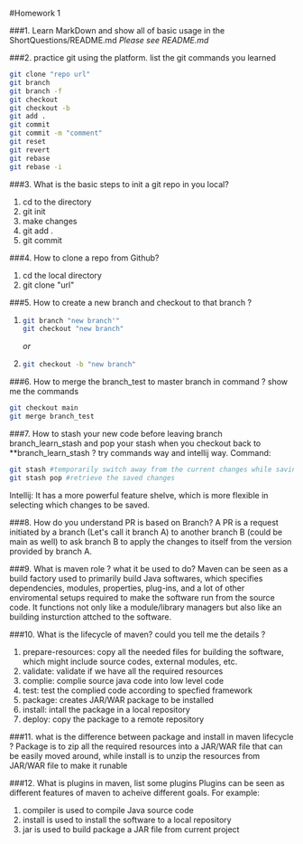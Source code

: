 #Homework 1

###1. Learn MarkDown and show all of basic usage in the ShortQuestions/README.md
*Please see README.md*

###2. practice git using the platform. list the git commands you learned
```bash
git clone "repo url"
git branch
git branch -f 
git checkout
git checkout -b
git add .
git commit
git commit -m "comment"
git reset
git revert
git rebase
git rebase -i
```
###3. What is the basic steps to init a git repo in you local?
1. cd to the directory
2. git init
3. make changes
4. git add .
5. git commit

###4. How to clone a repo from Github?
1. cd the local directory
2. git clone "url"

###5. How to create a new branch and checkout to that branch ?
1. ```bash
   git branch "new branch'"
   git checkout "new branch"
   ```
   *or*
2. ```bash
   git checkout -b "new branch"
   ```

###6. How to merge the branch_test to master branch in command ? show me the commands
```bash
git checkout main
git merge branch_test
```

###7. How to stash your new code before leaving branch branch_learn_stash and pop your stash when you checkout back to **branch_learn_stash ? try commands way and intellij way.
Command:
```bash
git stash #temporarily switch away from the current changes while saving the changes
git stash pop #retrieve the saved changes
```
Intellij:
It has a more powerful feature shelve, which is more flexible in selecting which changes to be saved.

###8. How do you understand PR is based on Branch?
A PR is a request initiated by a branch (Let's call it branch A) to another branch B (could be main as well) to ask branch B to apply the changes to itself from the version provided by branch A.

###9. What is maven role ? what it be used to do?
Maven can be seen as a build factory used to primarily build Java softwares, which specifies dependencies, modules, properties, plug-ins, and a lot of other enviromental setups required to make the software run from the source code. It functions not only like a module/library managers but also like an building insturction attched to the software.

###10. What is the lifecycle of maven? could you tell me the details ?
1. prepare-resources: copy all the needed files for building the software, which might include source codes, external modules, etc.
2. validate: validate if we have all the required resources
3. complie: complie source java code into low level code
4. test: test the complied code according to specfied framework
5. package: creates JAR/WAR package to be installed
6. install: intall the package in a local repository
7. deploy: copy the package to a remote repository

###11. what is the difference between package and install in maven lifecycle ?
Package is to zip all the required resources into a JAR/WAR file that can be easily moved around, while install is to unzip the resources from JAR/WAR file to make it runable

###12. What is plugins in maven, list some plugins
Plugins can be seen as different features of maven to acheive different goals.
For example:
1. compiler is used to compile Java source code
2. install is used to install the software to a local repository
3. jar is used to build package a JAR file from current project

